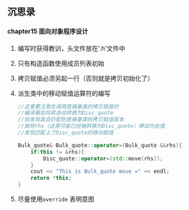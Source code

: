 ## 沉思录



#### chapter15 面向对象程序设计

1. 编写时获得教训，头文件放在'.h'文件中

2. 只有构造函数使用成员列表初始

3. 拷贝赋值必须另起一行（否则就是拷贝初始化了）

4. 派生类中的移动赋值运算符的编写

   ```cpp
   //这里要注意在调用直接基类的拷贝赋值时
   //编译器会将其自动转换为Disc_quote
   //但发现其会匹配到直接基类的拷贝赋值版本
   //故将rhs（这里可能已经被转换为Disc_quote）移动为右值
   //发现匹配上了Disc_quote的移动赋值
   
   Bulk_quote& Bulk_quote::operator=(Bulk_quote &&rhs){
       if(this != &rhs){
           Disc_quote::operator=(std::move(rhs));
       }   
       cout << "This is Bulk_quote move =" << endl;
       return *this;
   }
   ```

5. 尽量使用`override` 表明意图